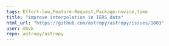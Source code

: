 ```yaml
---
tags: Effort-low,Feature-Request,Package-novice,time
title: "improve interpolation in IERS data"
html_url: "https://github.com/astropy/astropy/issues/1803"
user: mhvk
repo: astropy/astropy
---
```


